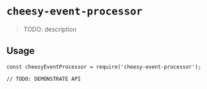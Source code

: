 # `cheesy-event-processor`

> TODO: description

## Usage

```
const cheesyEventProcessor = require('cheesy-event-processor');

// TODO: DEMONSTRATE API
```

